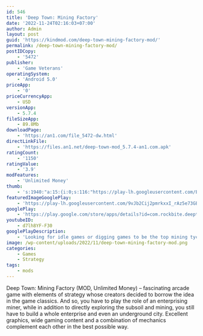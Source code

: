 ```yaml
---
id: 546
title: 'Deep Town: Mining Factory'
date: '2022-11-24T02:16:03+07:00'
author: Admin
layout: post
guid: 'https://kindmod.com/deep-town-mining-factory-mod/'
permalink: /deep-town-mining-factory-mod/
postIDCopy:
    - '5472'
publisher:
    - 'Game Veterans'
operatingSystem:
    - 'Android 5.0'
priceApp:
    - '0'
priceCurrencyApp:
    - USD
versionApp:
    - 5.7.4
fileSizeApp:
    - 89.8Mb
downloadPage:
    - 'https://an1.com/file_5472-dw.html'
directLinkFile:
    - 'https://files.an1.net/deep-town-mod_5.7.4-an1.com.apk'
ratingCount:
    - '1150'
ratingValue:
    - '3.9'
modFeatures:
    - 'Unlimited Money'
thumb:
    - 's:1940:"a:15:{i:0;s:116:"https://play-lh.googleusercontent.com/EJU7jD1ucK93qCvNKmQEC-lEJ6RDZ10BabQ73A-3yLHSuxpBZ3ThMBXNWhbi8WarJ4wO=w526-h296";i:1;s:116:"https://play-lh.googleusercontent.com/PIAdJTTO97MhmQVCewpPMK-JUDP9Id8Ya7BoDq7Unm-SC25bkqMzpwwSvlb7PcOPcEnz=w526-h296";i:2;s:116:"https://play-lh.googleusercontent.com/SZjXxiodQDyH_5SjStTeHmwJx8evRqrPO4yeuvpjhU_PqK-1c4hM5QaGWU0AI_M_D8PG=w526-h296";i:3;s:115:"https://play-lh.googleusercontent.com/4nEn3vExH2cXqlFHFy5bNzQxuFXDscoKjg8VVkdo-PXXGRo5KMvUIV9c4GirqSiJpuY=w526-h296";i:4;s:116:"https://play-lh.googleusercontent.com/OFFDdeqn50qDg8CdBhF9slrMiQS392Hh7m5VjSg2sCaU03Lf998oDIKCbe7Ucs_GF8xs=w526-h296";i:5;s:116:"https://play-lh.googleusercontent.com/AibC22enfhmV4T7BfYdK2rqiA_mKPjnu27UZUtXwNpMOjHa4SxolW8xpl13SmJVJIxxX=w526-h296";i:6;s:116:"https://play-lh.googleusercontent.com/0KqGWjRSq-0qjhCYXZiBkcxhy3mBifDrUWGLw3jdbCgvN8QCd-R3d35LEKdx3SfnnZXW=w526-h296";i:7;s:115:"https://play-lh.googleusercontent.com/SJaqOQeXEYVB5n5qLa7Rs26yNkrvH-7ln_DW48s6qxViYyNopdKmRs30TSKfgeZD4ys=w526-h296";i:8;s:116:"https://play-lh.googleusercontent.com/U1ZQRxyGgkDgLHH8tLDbYVmSh7z-NPIEnyv3UFMJvNHy5eE6EVp3fkyeR7kgV2fLjsc3=w526-h296";i:9;s:116:"https://play-lh.googleusercontent.com/7P7ubllvkt-VXF6EWfMPypqUQt1K5kEzZ4m6hPI3prbxDeRyWtk-qowv8z2_qxnDma5S=w526-h296";i:10;s:116:"https://play-lh.googleusercontent.com/0Wznp3MnROQDXOibXa-Lx15KD1vDqKVGwSjPNj-4rq4B3npwgx_-AnBr0U3t3ui5CT8P=w526-h296";i:11;s:115:"https://play-lh.googleusercontent.com/f1SDR6fnD_YVUSIYW1oytd50mDOG5QrWjB5F6IbDGugmEmuQpWvJRkpRc1-PXz4kT3I=w526-h296";i:12;s:115:"https://play-lh.googleusercontent.com/5s9S-I_rfnnUuwi4FHQOQr8fm2oUGCRDHImpEunEyBZ7lgaA2aTGNPwDawqq2XL51uY=w526-h296";i:13;s:114:"https://play-lh.googleusercontent.com/3eMjfPB5DGKF7bQRjH3tM8gTwLEpXz0S3GTeMOowHCMxNS3TUY9sOqHTJ0pB2MFv1A=w526-h296";i:14;s:115:"https://play-lh.googleusercontent.com/0n3omfJJctrLa_BV4POVrGJo7wlp7NXscYkvvcLc86BVC5xUA5wobZ_BpE20sADskG8=w526-h296";}";'
featuredImageGooglePlay:
    - 'https://play-lh.googleusercontent.com/9vJb2Cij2pmrkxxI_rAz5e73GEmb2upC7RR9mueMxRTBmFY0WOwjiQKVdd05FOJ539I'
googlePlay:
    - 'https://play.google.com/store/apps/details?id=com.rockbite.deeptown'
youtubeID:
    - d7lh8YF-F30
googlePlayDescription:
    - 'Looking for idle games or digging games to be the top mining tycoon ever? Play Deep Town: Idle Mining Tycoon, dig deep & uncover the hidden story behind Deep Town and along the way discover story artifacts. Dig deeper, & build mining stations to produce more resources! 🔨🔧. We offer you one of the top idle miner games or idle tycoon games so you get the scope to discover hidden secrets and resources for your factory production. This Miner Dig Deep game brings you underground cities full of golds & artifacts. You just have to dig deep with strategic plans to collect them, start a large production and earn revenue. Manage buildings and idle resources and earn enough money to upgrade productions. Make an industrial revolution to manage and automate your mine production. Expand your town factories and give productivity a boost with drones which will automate the workflow and boost other buildings! ⚒️. Deep Town: Mining Factory - Idle Tycoon is a mining simulator or an idle industrial simulation game that mixes digging, crafting, and management to earn profit and advance your town. Our idle tycoon game aims to build a mine empire and optimize resources to gain more productivity. Use special spells 💣 to explore more than 10 different zones to uncover the crust of your town & use rockets 🚀 to travel into outer space to mine on asteroids!'
image: /wp-content/uploads/2022/11/deep-town-mining-factory-mod.png
categories:
    - Games
    - Strategy
tags:
    - mods
---
```


Deep Town: Mining Factory (MOD, Unlimited Money) – fascinating arcade game with elements of strategy whose creators decided to borrow the idea in the game classics. And so, you have to play the role of an enterprising miner, while in addition to directly exploring the subsoil and mining, you still have to build a whole enterprise and even an underground city. Excellent graphics, wide gaming content and a combination of mechanics complement each other in the best possible way.